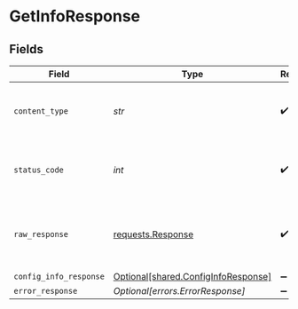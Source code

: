 # GetInfoResponse


## Fields

| Field                                                                                 | Type                                                                                  | Required                                                                              | Description                                                                           |
| ------------------------------------------------------------------------------------- | ------------------------------------------------------------------------------------- | ------------------------------------------------------------------------------------- | ------------------------------------------------------------------------------------- |
| `content_type`                                                                        | *str*                                                                                 | :heavy_check_mark:                                                                    | HTTP response content type for this operation                                         |
| `status_code`                                                                         | *int*                                                                                 | :heavy_check_mark:                                                                    | HTTP response status code for this operation                                          |
| `raw_response`                                                                        | [requests.Response](https://requests.readthedocs.io/en/latest/api/#requests.Response) | :heavy_check_mark:                                                                    | Raw HTTP response; suitable for custom response parsing                               |
| `config_info_response`                                                                | [Optional[shared.ConfigInfoResponse]](../../models/shared/configinforesponse.md)      | :heavy_minus_sign:                                                                    | OK                                                                                    |
| `error_response`                                                                      | *Optional[errors.ErrorResponse]*                                                      | :heavy_minus_sign:                                                                    | Error                                                                                 |